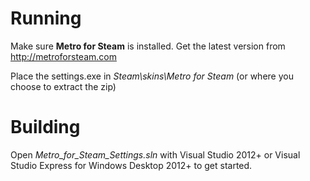 Running
==================

Make sure **Metro for Steam** is installed. Get the latest version from http://metroforsteam.com

Place the settings.exe in *Steam\skins\Metro for Steam* (or where you choose to extract the zip)

Building
==================

Open *Metro_for_Steam_Settings.sln* with Visual Studio 2012+ or Visual Studio Express for Windows Desktop 2012+ to get started. 
